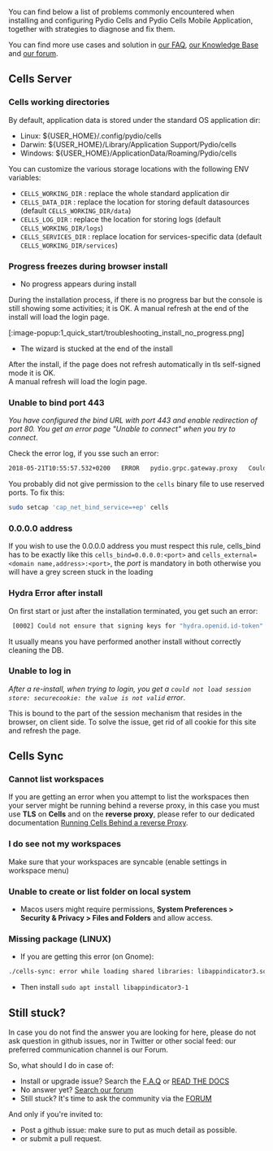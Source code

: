 You can find below a list of problems commonly encountered when installing and configuring Pydio Cells and Pydio Cells Mobile Application, together with strategies to diagnose and fix them.

You can find more use cases and solution in [our FAQ](https://pydio.com/en/docs/faq), [our Knowledge Base](https://pydio.com/en/docs/knowledge-base) and [our forum](https://forum.pydio.com/).

## Cells Server

### Cells working directories

By default, application data is stored under the standard OS application dir:

- Linux: ${USER_HOME}/.config/pydio/cells
- Darwin: ${USER_HOME}/Library/Application Support/Pydio/cells
- Windows: ${USER_HOME}/ApplicationData/Roaming/Pydio/cells

You can customize the various storage locations with the following ENV variables:

- `CELLS_WORKING_DIR` : replace the whole standard application dir
- `CELLS_DATA_DIR` : replace the location for storing default datasources (default `CELLS_WORKING_DIR/data`)
- `CELLS_LOG_DIR` : replace the location for storing logs (default `CELLS_WORKING_DIR/logs`)
- `CELLS_SERVICES_DIR` : replace location for services-specific data (default `CELLS_WORKING_DIR/services`)

### Progress freezes during browser install

- No progress appears during install

During the installation process, if there is no progress bar but the console is still showing some activities; it is OK. A manual refresh at the end of the install will load the login page.

[:image-popup:1_quick_start/troubleshooting_install_no_progress.png]

- The wizard is stucked at the end of the install

After the install, if the page does not refresh automatically in tls self-signed mode it is OK.  
A manual refresh will load the login page.

### Unable to bind port 443

_You have configured the bind URL with port 443 and enable redirection of port 80. You get an error page "Unable to connect" when you try to connect_.

Check the error log, if you sse such an error:

```sh
2018-05-21T10:55:57.532+0200   ERROR   pydio.grpc.gateway.proxy   Could not run   {"error": "listen tcp :443: bind: permission denied"}
```

You probably did not give permission to the `cells` binary file to use reserved ports. To fix this:

```sh
sudo setcap 'cap_net_bind_service=+ep' cells
```

### 0.0.0.0 address

If you wish to use the 0.0.0.0 address you must respect this rule, cells_bind has to be exactly like this `cells_bind=0.0.0.0:<port>` and `cells_external=<domain name,address>:<port>`, the *port* is mandatory in both otherwise you will have a grey screen stuck in the loading

### Hydra Error after install

On first start or just after the installation terminated, you get such an error:

```sh
 [0002] Could not ensure that signing keys for "hydra.openid.id-token" exists. This can happen if you forget to run "hydra migrate sql", set the wrong "secrets.system" or forget to set "secrets.system" entirely.  error="cipher: message authentication failed"
```

It usually means you have performed another install without correctly cleaning the DB.

### Unable to log in

_After a re-install, when trying to login, you get a `could not load session store: securecookie: the value is not valid` error_.

This is bound to the part of the session mechanism that resides in the browser, on client side.
To solve the issue, get rid of all cookie for this site and refresh the page.

## Cells Sync

### Cannot list workspaces

If you are getting an error when you attempt to list the workspaces then your server might be running behind a reverse proxy, in this case you must use **TLS** on **Cells** and on the **reverse proxy**, please refer to our dedicated documentation [Running Cells Behind a reverse Proxy](en/docs/cells/v2/run-cells-behind-proxy).

### I do see not my workspaces

Make sure that your workspaces are syncable (enable settings in workspace menu)

### Unable to create or list folder on local system

- Macos users might require permissions, **System Preferences > Security & Privacy > Files and Folders** and allow access.

### Missing package (LINUX)

- If you are getting this error (on Gnome):

```sh
./cells-sync: error while loading shared libraries: libappindicator3.so.1: cannot open shared object file: No such file or directory
```
- Then install `sudo apt install libappindicator3-1`

## Still stuck?

In case you do not find the answer you are looking for here, please do not ask question in github issues, nor in Twitter or other social feed: our preferred communication channel is our Forum.

So, what should I do in case of:

- Install or upgrade issue? Search the [F.A.Q](https://pydio.com/en/docs/faq) or [READ THE DOCS](https://pydio.com/en/docs)
- No answer yet? [Search our forum](https://forum.pydio.com/)
- Still stuck? It's time to ask the community via the [FORUM](https://forum.pydio.com/)

And only if you're invited to:

- Post a github issue: make sure to put as much detail as possible.
- or submit a pull request.
